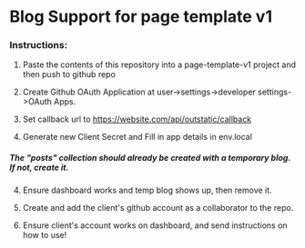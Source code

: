 <h1>Blog Support for page template v1</h1>
<h3>Instructions:</h3>

1. Paste the contents of this repository into a page-template-v1 project and then push to github repo

2. Create Github OAuth Application at user->settings->developer settings->OAuth Apps.

4. Set callback url to https://website.com/api/outstatic/callback

5. Generate new Client Secret and Fill in app details in env.local

<h5> The "posts" collection should already be created with a temporary blog. If not, create it.</h5>

4. Ensure dashboard works and temp blog shows up, then remove it.

5. Create and add the client's github account as a collaborator to the repo.

6. Ensure client's account works on dashboard, and send instructions on how to use!
